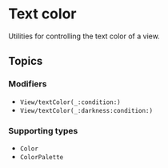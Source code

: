 # Text color

Utilities for controlling the text color of a view.

## Topics

### Modifiers

- ``View/textColor(_:condition:)``
- ``View/textColor(_:darkness:condition:)``

### Supporting types

- ``Color``
- ``ColorPalette``
